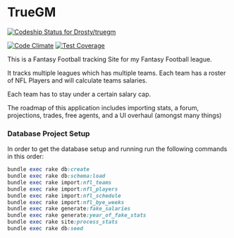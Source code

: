 # TrueGM

[ ![Codeship Status for Drosty/truegm](https://codeship.io/projects/3e8ac760-2c5b-0132-64c8-1a021f7da059/status)](https://codeship.io/projects/38818)

[![Code Climate](https://codeclimate.com/github/Drosty/truegm.png)](https://codeclimate.com/github/Drosty/truegm) [![Test Coverage](https://codeclimate.com/github/Drosty/truegm/badges/coverage.svg)](https://codeclimate.com/github/Drosty/truegm)

This is a Fantasy Football tracking Site for my Fantasy Football league.

It tracks multiple leagues which has multiple teams.  Each team has a roster of NFL Players and will calculate teams salaries.

Each team has to stay under a certain salary cap.

The roadmap of this application includes importing stats, a forum, projections, trades, free agents, and a UI overhaul (amongst many things)

### Database Project Setup
In order to get the database setup and running run the following commands in this order:

``` ruby
bundle exec rake db:create
bundle exec rake db:schema:load
bundle exec rake import:nfl_teams
bundle exec rake import:nfl_players
bundle exec rake import:nfl_schedule
bundle exec rake import:nfl_bye_weeks
bundle exec rake generate:fake_salaries
bundle exec rake generate:year_of_fake_stats
bundle exec rake site:process_stats
bundle exec rake db:seed
```

